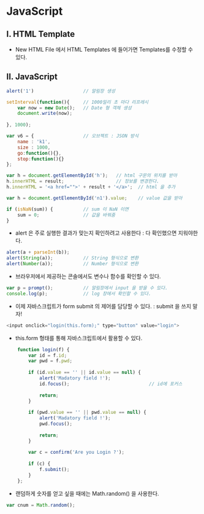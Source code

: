 # JavaScript

## I. HTML Template

- New HTML File 에서 HTML Templates 에 들어가면 Templates를 수정할 수 있다.



## II. JavaScript

```javascript
alert('1')					// 알림창 생성

setInterval(function(){		// 1000밀리 초 마다 리프레시
    var now = new Date();	// Date 형 객체 생성
    document.write(now);
    
}, 1000);

var v6 = {					// 오브젝트 : JSON 방식
    name : 'k1',
    size : 1000,
    go:function(){},
    stop:function(){}
};

var h = document.getElementById('h');	// html 구문의 위치를 받아
h.innerHTML = result;					// 정보를 변경한다.
h.innerHTML = '<a href="">' + result + '</a>';	// html 을 추가

var h = document.getElementById('n1').value;	// value 값을 받아

if (isNaN(sum)) {			// sum 이 NaN 이면
    sum = 0;				// 값을 바꿔줌
}

```

- alert 은 주로 실행한 결과가 맞는지 확인하려고 사용한다 : 다 확인했으면 지워야한다.

```javascript
alert(a + parseInt(b));
alert(String(a));			// String 형식으로 변환
alert(Number(a));			// Number 형식으로 변환
```



- 브라우저에서 제공하는 콘솔에서도 변수나 함수를 확인할 수 있다.

```javascript
var p = prompt();			// 알림창에서 input 을 받을 수 있다.
console.log(p);				// log 창에서 확인할 수 있다.
```



- 이제 자바스크립트가 form submit 의 제어를 담당할 수 있다. : submit 을 쓰지 말자!

```javascript
<input onclick="login(this.form);" type="button" value="login">
```

- this.form 형태를 통해 자바스크립트에서 활용할 수 있다.

```javascript
	function login(f) {
		var id = f.id;
		var pwd = f.pwd;
		
		if (id.value == '' || id.value == null) {
			alert('Madatory field !');
			id.focus();								// id에 포커스
			
			return;
		}
		
		if (pwd.value == '' || pwd.value == null) {
			alert('Madatory field !');
			pwd.focus();
			
			return;
		}
		
		var c = confirm('Are you Login ?');
		
		if (c) {
			f.submit();	
		}
	};
```

- 랜덤하게 숫자를 얻고 싶을 때에는 Math.random() 을 사용한다.

```javascript
var cnum = Math.random();
```

